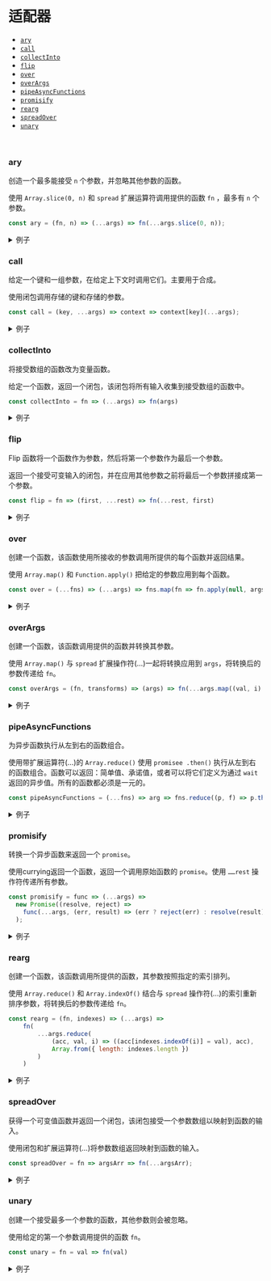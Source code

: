 # 适配器



- [`ary`](#ary)
- [`call`](#call)
- [`collectInto`](#call)
- [`flip`](#flip)
- [`over`](#over)
- [`overArgs`](#overArgs)
- [`pipeAsyncFunctions`](#pipeAsyncFunctions)
- [`promisify`](#promisify)
- [`rearg`](#rearg)
- [`spreadOver`](#spreadOver)
- [`unary`](#unary)

<br/>

### ary

创造一个最多能接受 `n` 个参数，并忽略其他参数的函数。

使用 `Array.slice(0, n)` 和 `spread` 扩展运算符调用提供的函数 `fn` ，最多有 `n` 个参数。

```javascript
const ary = (fn, n) => (...args) => fn(...args.slice(0, n));
```



<details>

<summary>例子</summary>

```js
const firstTwoMax = ary(Math.max, 2);
[[2, 6, 'a'], [8, 4, 6], [10]].map(x => firstTwoMax(...x));	// 6, 8, 10
```

</details>



### call

给定一个键和一组参数，在给定上下文时调用它们。主要用于合成。

使用闭包调用存储的键和存储的参数。

```js
const call = (key, ...args) => context => context[key](...args);
```



<details>

<summary>例子</summary>

```js
Promise.resolve([1, 2, 3])
	.then(call('map', x => 2 * x))
	.then(console.log);	// [2, 4, 6]
const map = call.bind(null, 'map');
Promise.resolve([1, 2, 3])
	.then(map(x => 2 * x))
	.then(console.log);	// [2, 4, 6]
```

</details>



### collectInto

将接受数组的函数改为变量函数。

给定一个函数，返回一个闭包，该闭包将所有输入收集到接受数组的函数中。

```js
const collectInto = fn => (...args) => fn(args)
```



<details>

<summary>例子</summary>

```js
const Pall = collectInto(Promise.all.bind(Promise));
let p1 = Promise.resolve(1);
let p2 = Promise.resolve(2);
let p3 = new Promise(resolve => setTimeout(resolve, 2000, 3));
Pall(p1, p2, p3).then(console.log); // [1, 2, 3] (after about 2 seconds)	
```

</details>



### flip

Flip 函数将一个函数作为参数，然后将第一个参数作为最后一个参数。

返回一个接受可变输入的闭包，并在应用其他参数之前将最后一个参数拼接成第一个参数。

```js
const flip = fn => (first, ...rest) => fn(...rest, first)
```



<details>

<summary>例子</summary>

```js
let a = { name: 'John Smith' };
let b = {};
const mergeForm = flip(Object.assign);
let mergePerson = mergeForm.bind(null, a);
mergePerson(b);	// == b
b = {};
Object.assign(b, a);	// == b
```

</details>



### over

创建一个函数，该函数使用所接收的参数调用所提供的每个函数并返回结果。

使用 `Array.map()` 和 `Function.apply()` 把给定的参数应用到每个函数。

```js
const over = (...fns) => (...args) => fns.map(fn => fn.apply(null, args));
```



<details>

<summary>例子</summary>

```js
const minMax = over(Math.min, Math.max);
minMax(1, 2, 3, 4, 5);	// [1, 5]
```

</details>



### overArgs

创建一个函数，该函数调用提供的函数并转换其参数。

使用 `Array.map()` 与 `spread` 扩展操作符(…)一起将转换应用到 `args`，将转换后的参数传递给 `fn`。

```js
const overArgs = (fn, transforms) => (args) => fn(...args.map((val, i) => transforms[i](val)))
```



<details>

<summary>例子</summary>

```js
const square = n => n * n;
const double = n => n * 2;
const fn = overArgs((x, y) => [x, y], [square, double]);
fn(9, 3);	// [81, 6]
```

</details>



### pipeAsyncFunctions

为异步函数执行从左到右的函数组合。

使用带扩展运算符(…)的 `Array.reduce()` 使用 `promisee .then()` 执行从左到右的函数组合。函数可以返回：简单值、承诺值，或者可以将它们定义为通过 `wait` 返回的异步值。所有的函数都必须是一元的。

```js
const pipeAsyncFunctions = (...fns) => arg => fns.reduce((p, f) => p.then(f), Promise.resolve(arg))
```



<details>

<summary>例子</summary>

```js
const sum = pipeAsyncFunctions(
	x => x + 1,
    x => new Promise(resolve => setTimeout(() => resolve(x + 2), 1000)),
    x => x + 3,
    async x => (await x) + 4
);
(async () => {
    console.log(await sum(5));	// 15 (after one second)
})
```

</details>



### promisify

转换一个异步函数来返回一个 `promise`。

使用currying返回一个函数，返回一个调用原始函数的 `promise`。使用 `……rest` 操作符传递所有参数。

```js
const promisify = func => (...args) =>
  new Promise((resolve, reject) =>
    func(...args, (err, result) => (err ? reject(err) : resolve(result)))
  );
```



<details>

<summary>例子</summary>

```js
const delay = promisify((d, cb) => setTimeout(cb, d));
delay(2000).then(() => console.log('Hi!')); // // Promise resolves after 2s
```

</details>



### rearg

创建一个函数，该函数调用所提供的函数，其参数按照指定的索引排列。

使用 `Array.reduce()` 和 `Array.indexOf()` 结合与 `spread` 操作符(…)的索引重新排序参数，将转换后的参数传递给 `fn`。

```js
const rearg = (fn, indexes) => (...args) =>
	fn(
    	...args.reduce(
        	(acc, val, i) => ((acc[indexes.indexOf(i)] = val), acc),
            Array.from({ length: indexes.length })
        )
   	)
```



<details>

<summary>例子</summary>

```js
var rearged = rearg(
    function(a, b, c){
        return [a, b, c];
    },
    [2, 0, 1]
);
rearged('b', 'c', 'a');	// ['a', 'b', 'c']
```

</details>



### spreadOver

获得一个可变值函数并返回一个闭包，该闭包接受一个参数数组以映射到函数的输入。

使用闭包和扩展运算符(…)将参数数组返回映射到函数的输入。

```js
const spreadOver = fn => argsArr => fn(...argsArr);
```



<details>

<summary>例子</summary>

```js
const arrayMax = spreadOver(Math.max);
arrayMax([1, 2, 3]); // 3
```

</details>



### unary

创建一个接受最多一个参数的函数，其他参数则会被忽略。

使用给定的第一个参数调用提供的函数 `fn`。

```js
const unary = fn = val => fn(val)
```



<details>

<summary>例子</summary>

```js
['6', '8', '10'].map(unary(parseInt));	// [6, 8, 10]
```

</details>







